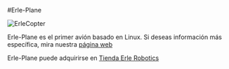 #Erle-Plane

![ErleCopter](http://erlerobotics.com/blog/wp-content/uploads/2014/12/GOPR0005.jpg)

Erle-Plane es el primer avión basado en Linux. Si deseas información más específica, mira nuestra [página web](https://erlerobotics.com/blog/erle-plane/)

Erle-Plane puede adquirirse en [Tienda Erle Robotics](https://erlerobotics.com/blog/product/erle-plane/)